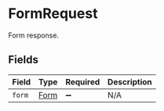 # FormRequest

Form response.


## Fields

| Field                               | Type                                | Required                            | Description                         |
| ----------------------------------- | ----------------------------------- | ----------------------------------- | ----------------------------------- |
| `form`                              | [Form](../../models/shared/form.md) | :heavy_minus_sign:                  | N/A                                 |